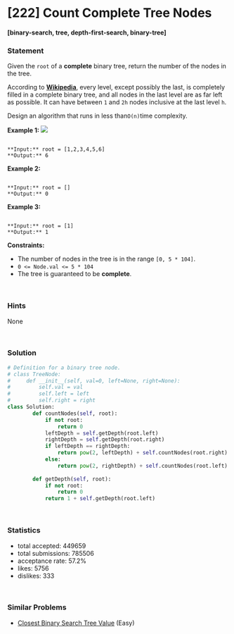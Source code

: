 # [222] Count Complete Tree Nodes

**[binary-search, tree, depth-first-search, binary-tree]**

### Statement

Given the `root` of a **complete** binary tree, return the number of the nodes in the tree.

According to **[Wikipedia](http://en.wikipedia.org/wiki/Binary_tree#Types_of_binary_trees)**, every level, except possibly the last, is completely filled in a complete binary tree, and all nodes in the last level are as far left as possible. It can have between `1` and `2h` nodes inclusive at the last level `h`.

Design an algorithm that runs in less than`O(n)`time complexity.


**Example 1:**
![](https://assets.leetcode.com/uploads/2021/01/14/complete.jpg)

```

**Input:** root = [1,2,3,4,5,6]
**Output:** 6

```

**Example 2:**

```

**Input:** root = []
**Output:** 0

```

**Example 3:**

```

**Input:** root = [1]
**Output:** 1

```

**Constraints:**
* The number of nodes in the tree is in the range `[0, 5 * 104]`.
* `0 <= Node.val <= 5 * 104`
* The tree is guaranteed to be **complete**.


<br>

### Hints

None

<br>

### Solution

```py
# Definition for a binary tree node.
# class TreeNode:
#     def __init__(self, val=0, left=None, right=None):
#         self.val = val
#         self.left = left
#         self.right = right
class Solution:
        def countNodes(self, root):
            if not root:
                return 0
            leftDepth = self.getDepth(root.left)
            rightDepth = self.getDepth(root.right)
            if leftDepth == rightDepth:
                return pow(2, leftDepth) + self.countNodes(root.right)
            else:
                return pow(2, rightDepth) + self.countNodes(root.left)
    
        def getDepth(self, root):
            if not root:
                return 0
            return 1 + self.getDepth(root.left)
```

<br>

### Statistics

- total accepted: 449659
- total submissions: 785506
- acceptance rate: 57.2%
- likes: 5756
- dislikes: 333

<br>

### Similar Problems

- [Closest Binary Search Tree Value](https://leetcode.com/problems/closest-binary-search-tree-value) (Easy)
